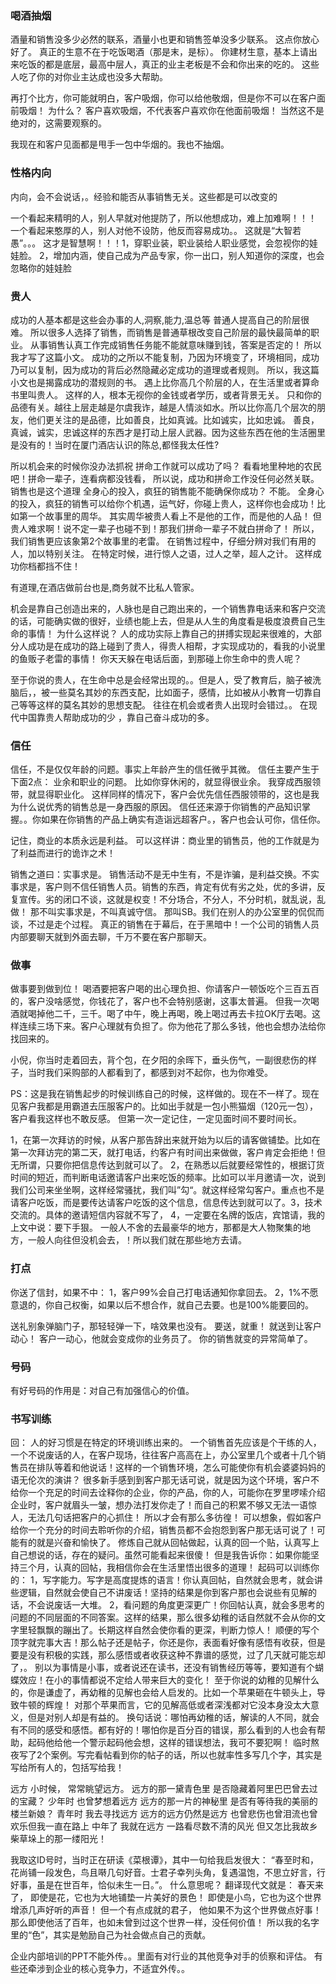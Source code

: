 ### 喝酒抽烟
酒量和销售没多少必然的联系，酒量小也更和销售签单没多少联系。 这点你放心好了。 真正的生意不在于吃饭喝酒（那是末，是标）。 你建材生意，基本上请出来吃饭的都是底层，最高中层人，真正的业主老板是不会和你出来的吃的。 这些人吃了你的对你业主达成也没多大帮助。

再打个比方，你可能就明白，客户吸烟，你可以给他敬烟，但是你不可以在客户面前吸烟！ 为什么？ 客户喜欢吸烟，不代表客户喜欢你在他面前吸烟！ 当然这不是绝对的，这需要观察的。

我现在和客户见面都是甩手一包中华烟的。我也不抽烟。



### 性格内向
内向，会不会说话，。经验和能否从事销售无关。这些都是可以改变的

一个看起来精明的人，别人早就对他提防了，所以他想成功，难上加难啊！！！ 一个看起来憨厚的人，别人对他不设防，他反而容易成功。。 这就是“大智若愚”。。。 这才是智慧啊！！！1，穿职业装，职业装给人职业感觉，会忽视你的娃娃脸。 2，增加内涵，使自己成为产品专家，你一出口，别人知道你的深度，也会忽略你的娃娃脸





### 贵人
成功的人基本都是这些会办事的人,洞察,能力,温总等
普通人提高自己的阶层很难。 所以很多人选择了销售，而销售是普通草根改变自己阶层的最快最简单的职业。 从事销售认真工作完成销售任务能不能就意味赚到钱，答案是否定的！ 所以我才写了这篇小文。 成功的之所以不能复制，乃因为环境变了，环境相同，成功乃可以复制，因为成功的背后必然隐藏必定成功的道理或者规则。 所以，我这篇小文也是揭露成功的潜规则的书。
遇上比你高几个阶层的人，在生活里或者算命书里叫贵人。 这样的人，根本无视你的金钱或者学历，或者背景无关。 只和你的品德有关。越往上层走越是尔虞我诈，越是人情淡如水。所以比你高几个层次的朋友，他们更关注的是品德，比如善良，比如真诚。比如诚实，比如忠诚。 善良，真诚，诚实，忠诚这样的东西才是打动上层人武器。因为这些东西在他的生活圈里是没有的！当时在厦门酒店认识的陈总,都怪我太任性?

所以机会来的时候你没办法抓祝 拼命工作就可以成功了吗？ 看看地里种地的农民吧！拼命一辈子，连看病都没钱看， 所以说，成功和拼命工作没任何必然关联。 销售也是这个道理 全身心的投入，疯狂的销售能不能确保你成功？ 不能。 全身心的投入，疯狂的销售可以给你个机遇，运气好，你碰上贵人，这样你也会成功！比如第一个故事里的周华。 其实周华被贵人看上不是他的工作，而是他的人品！ 但贵人难求啊！说不定一辈子也碰不到！那我们拼命一辈子不就白拼命了！ 所以，我们销售更应该象第2个故事里的老雷。 在销售过程中，仔细分辨对我们有用的人，加以特别关注。 在特定时候，进行惊人之语，过人之举，超人之计。 这样成功你档都挡不住！

有道理,在酒店做前台也是,商务就不比私人管家。

机会是靠自己创造出来的，人脉也是自己跑出来的，一个销售靠电话来和客户交流的话，可能确实做的很好，业绩也能上去，但是从人生的角度看是极度浪费自己生命的事情！ 为什么这样说？ 人的成功实际上靠自己的拼搏实现起来很难的，大部分人成功是在成功的路上碰到了贵人，得贵人相帮，才实现成功的，看我的小说里的鱼贩子老雷的事情！ 你天天躲在电话后面，到那碰上你生命中的贵人呢？

至于你说的贵人，在生命中总是会经常出现的。。但是人，受了教育后，脑子被洗脑后，，被一些莫名其妙的东西支配，比如面子，感情，比如被从小教育一切靠自己等等这样的莫名其妙的思想支配。 往往在机会或者贵人出现时会错过。。 在现代中国靠贵人帮助成功的少 ，靠自己奋斗成功的多。





### 信任
信任，不是仅仅年龄的问题。事实上年龄产生的信任微乎其微。 信任主要产生于下面2点： 业余和职业的问题。 比如你穿休闲的，就显得很业余。 我穿成西服领带，就显得职业化。 这样同样的情况下，客户会优先信任西服领带的，这也是我为什么说优秀的销售总是一身西服的原因。 信任还来源于你销售的产品知识掌握。。你如果在你销售的产品上确实有造诣远超客户。，客户也会认可你，信任你。



记住，商业的本质永远是利益。 可以这样讲：商业里的销售员，他的工作就是为了利益而进行的诡诈之术！

销售之道曰：实事求是。 销售活动不是无中生有，不是诈骗，是利益交换。不实事求是，客户则不信任销售人员。销售的东西，肯定有优有劣之处，优的多讲，反复宣传。劣的闭口不谈，这就是权变！不分场合，不分人，不分时机，就乱说，乱做！ 那不叫实事求是，不叫真诚守信。 那叫SB。我们在别人的办公室里的侃侃而谈，不过是走个过程。 真正的销售在于幕后，在于黑暗中！一个公司的销售人员内部要聊天就到外面去聊，千万不要在客户那聊天。



### 做事
做事要到做到位！ 喝酒要把客户喝的出心理负担、你请客户一顿饭吃个三百五百的，客户没啥感觉，你钱花了，客户也不会特别感谢，这事太普遍。 但我一次喝酒就喝掉他二千，三千。喝了中午，晚上再喝，晚上喝过再去卡拉OK厅去喝。这样连续三场下来。客户心理就有负担了。你为他花了那么多钱，他也会想办法给你找回来的。

小倪，你当时走着回去，背个包，在夕阳的余晖下，垂头伤气，一副很悲伤的样子，当时我们采购部的人都看到了，都感到对不起你，也为你难受。

PS：这是我在销售起步的时候训练自己的时候，这样做的。现在不一样了。现在见客户我都是用霸道去压服客户的。比如出手就是一包小熊猫烟（120元一包），客户看我这样也不敢反感。 但第一次一定记住，一定见面时间不要时间长。

1，在第一次拜访的时候，从客户那告辞出来就开始为以后的请客做铺垫。比如在第一次拜访完的第二天，就打电话，约客户有时间出来做做，客户肯定会拒绝！但无所谓，只要你把信息传达到就可以了。 2，在熟悉以后就要经常性的，根据订货时间的短近，而判断电话邀请客户出来吃饭的频率。比如可以半月邀请一次，说到我们公司来坐坐啊，这样经常骚扰，我们叫”勾“。就这样经常勾客户。重点也不是请客户吃饭，而是要传达请客户吃饭的这个信息，信息传达到就可以了。3，技术交流的。具体的邀请短信内容就不写了， 4，一定要在名牌的饭店，宾馆请，我的上文中说：要下手狠。 一般人不舍的去最豪华的地方，那都是大人物聚集的地方，一般人向往但没机会去，！所以我们就在那些地方去请。






### 打点
你送了信封，如果不中： 1，客户99%会自己打电话通知你拿回去。 2，1%不愿意退的，你自己权衡，如果以后不想合作，就自己去要。也是100%能要回的。

送礼别象弹脑门子，那轻轻弹一下，啥效果也没有。 要送，就重！ 就送到让客户动心！ 客户一动心，他就会变成你的业务员了。 你的销售就变的异常简单了。



### 号码
有好号码的作用是：对自己有加强信心的价值。

### 书写训练
回： 人的好习惯是在特定的环境训练出来的。 一个销售首先应该是个干练的人，一个不说废话的人，在客户现场，往往客户高高在上，办公室里几个或者十几个销售员在排队等着和他说话！这样的一个销售环境，怎么可能使你有机会婆婆妈妈的语无伦次的演讲？ 很多新手感到到客户那无话可说，就是因为这个环境，客户不给你一个充足的时间去诠释你的企业，你的产品，你的人，可能你在罗里啰嗦介绍企业时，客户就眉头一皱，想办法打发你走了！而自己的积累不够又无法一语惊人，无法几句话把客户的心抓住！ 所以才会有那么多彷徨！ 可以想象，假如客户给你一个充分的时间去聆听你的介绍，销售员都不会抱怨到客户那无话可说了！可能有的就是兴奋和愉快了。 修炼自己就从回帖做起，认真的回一个贴，认真写上自己想说的话，存在的疑问。虽然可能看起来很傻！
但是我告诉你：如果你能坚持三个月，认真的回帖，我相信你会在生活里悟出很多的道理！ 起码可以训练你的： 
1，写字能力。写字是高度提炼的语言！你认真回帖，自然就会思考，就会讲些逻辑，自然就会使自己不讲废话！坚持的结果是你到客户那也会说些有见解的话，不会说废话一大堆。 
2，看问题的角度更深更广！你回帖认真，就会多思考的问题的不同层面的不同答案。这样的结果，那么很多幼稚的话自然就不会从你的文字里轻飘飘的蹦出了。长期这样自然会使你看的更深，判断力惊人！ 
顺便的写个顶字就完事大吉！那么帖子还是帖子，你还是你，表面看好像有感悟有收获，但是要是没有积极的实践，那么感悟或者收获这种不靠谱的感觉，过了几天就可能忘却了，。 别以为事情是小事，或者说还在读书，还没有销售经历等等，要知道有个蝴蝶效应！在小的事情都说不定给人带来巨大的变化！ 至于你说的幼稚的见解什么的，你是谦虚了，再幼稚的见解也会给人启发的。比如一个苹果砸在牛顿头上，导致牛顿的辉煌！ 对那个苹果而言，它的见解高低或者深浅都对它没本身没太大意义，但是对别人却是有益的。 换句话说：哪怕再幼稚的话，解读的人不同，就会有不同的感受和感悟。都有好的！哪怕你是百分百的错误，那么看到的人也会有帮助，起码他给他一个警示起码他会想，这样的错误想法，我可不要犯啊！ 临时熬夜写了2个案例。写完看帖看到你的帖子的话，所以也就率性多写几个字，其实是写给所有人的，包括写给我！




远方 小时候， 常常眺望远方。 远方的那一黛青色里 是否隐藏着阿里巴巴曾去过的宝藏？ 少年时 也曾梦想着远方 远方的那一片的神秘里 是否有等待我的美丽的楼兰新娘？ 青年时 我去寻找远方 远方的远方仍然是远方 也曾悲伤也曾泪流也曾欢乐但我一直在路上 中年了 我就在远方 一路看尽数不清的风光 但又怎比我故乡柴草垛上的那一缕阳光！

我取这ID号时，当时正在研读《菜根谭》，其中一句给我启发很大： “春至时和，花尚铺一段发色，鸟且啭几句好音。士君子幸列头角，复遇温饱，不思立好言，行好事，虽是在世百年，恰似未生一日。”。 什么意思呢？ 翻译现代文就是： 春天来了， 即使是花，它也为大地铺垫一片美好的景色！ 即使是小鸟，它也为这个世界增添几声好听的声音！ 但一个有点成就的君子， 他如果不为这个世界做点好事！ 那么即使他活了百年，也如未曾到过这个世界一样，没任何价值！ 所以我的名字里的“色”，其实是勉励自己为社会做点自己的贡献。


企业内部培训的PPT不能外传。。里面有对行业的其他竞争对手的侦察和评估。 有些还牵涉到企业的核心竞争力，不适宜外传。。

